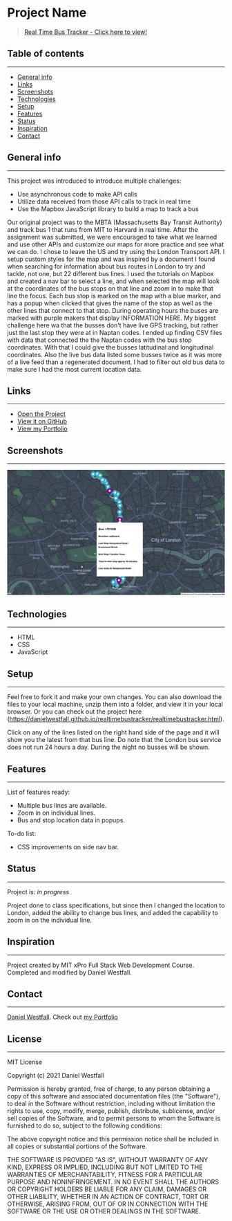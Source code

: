 # Project Name
> [Real Time Bus Tracker - Click here to view!](https://danielwestfall.github.io/realtimebustracker/realtimebustracker.html)

## Table of contents
---
* [General info](#general-info)
* [Links](#links)
* [Screenshots](#screenshots)
* [Technologies](#technologies)
* [Setup](#setup)
* [Features](#features)
* [Status](#status)
* [Inspiration](#inspiration)
* [Contact](#contact)


## General info
---
This project was introduced to introduce multiple challenges:
* Use asynchronous code to make API calls
* Utilize data received from those API calls to track in real time
* Use the Mapbox JavaScript library to build a map to track a bus

Our original project was to the MBTA (Massachusetts Bay Transit Authority) and track bus 1 that runs from MIT to Harvard in real time. After the assignment was submitted, we were encouraged to take what we learned and use other APIs and customize our maps for more practice and see what we can do. I chose to leave the US and try using the London Transport API. I setup custom styles for the map and was inspired by a document I found when searching for information about bus routes in London to try and tackle, not one, but 22 different bus lines. I used the tutorials on Mapbox and created a nav bar to select a line, and when selected the map will look at the coordinates of the bus stops on that line and zoom in to make that line the focus. Each bus stop is marked on the map with a blue marker, and has a popup when clicked that gives the name of the stop as well as the other lines that connect to that stop. During operating hours the buses are marked with purple makers that display INFORMATION HERE. My biggest challenge here wa that the busses don't have live GPS tracking, but rather just the last stop they were at in Naptan codes. I ended up finding CSV files with data that connected the the Naptan codes with the bus stop coordinates. With that I could give the busses latitudinal and longitudinal coordinates. Also the live bus data listed some busses twice as it was more of a live feed than a regenerated document. I had to filter out old bus data to make sure I had the most current location data. 

## Links
---
* [Open the Project](https://danielwestfall.github.io/realtimebustracker/realtimebustracker.html)
* [View it on GitHub](https://github.com/danielwestfall/realtimebustracker)
* [View my Portfolio](https://danielwestfall.github.io/)

## Screenshots
---
![Example screenshot](bustracker.png)

## Technologies
---
* HTML
* CSS
* JavaScript

## Setup
---
Feel free to fork it and make your own changes. You can also download the files to your local machine, unzip them into a folder, and view it in your local browser. Or you can check out the project here (https://danielwestfall.github.io/realtimebustracker/realtimebustracker.html). 

Click on any of the lines listed on the right hand side of the page and it will show you the latest from that bus line. Do note that the London bus service does not run 24 hours a day. During the night no busses will be shown.

## Features
---
List of features ready:
* Multiple bus lines are available.
* Zoom in on individual lines.
* Bus and stop location data in popups.

To-do list:
* CSS improvements on side nav bar.

## Status
---
Project is: _in progress_

Project done to class specifications, but since then I changed the location to London, added the ability to change bus lines, and added the capability to zoom in on the individual line.

## Inspiration
---
Project created by MIT xPro Full Stack Web Development Course. Completed and modified by Daniel Westfall.

## Contact
---
[Daniel Westfall](mailto:DWWestfall@Protonmail.com).  Check out [my Portfolio](https://danielwestfall.github.io/ "my Portfolio")

## License
---
MIT License

Copyright (c) 2021 Daniel Westfall

Permission is hereby granted, free of charge, to any person obtaining a copy
of this software and associated documentation files (the "Software"), to deal
in the Software without restriction, including without limitation the rights
to use, copy, modify, merge, publish, distribute, sublicense, and/or sell
copies of the Software, and to permit persons to whom the Software is
furnished to do so, subject to the following conditions:

The above copyright notice and this permission notice shall be included in all
copies or substantial portions of the Software.

THE SOFTWARE IS PROVIDED "AS IS", WITHOUT WARRANTY OF ANY KIND, EXPRESS OR
IMPLIED, INCLUDING BUT NOT LIMITED TO THE WARRANTIES OF MERCHANTABILITY,
FITNESS FOR A PARTICULAR PURPOSE AND NONINFRINGEMENT. IN NO EVENT SHALL THE
AUTHORS OR COPYRIGHT HOLDERS BE LIABLE FOR ANY CLAIM, DAMAGES OR OTHER
LIABILITY, WHETHER IN AN ACTION OF CONTRACT, TORT OR OTHERWISE, ARISING FROM,
OUT OF OR IN CONNECTION WITH THE SOFTWARE OR THE USE OR OTHER DEALINGS IN THE
SOFTWARE.
